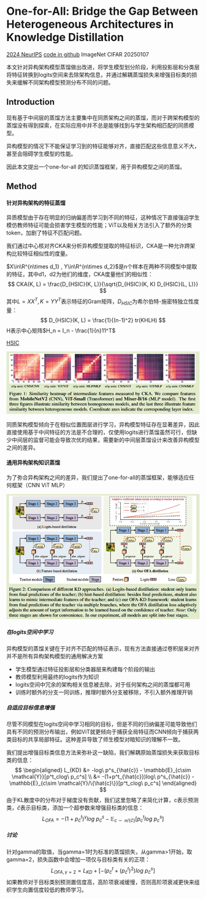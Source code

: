 # One-for-All: Bridge the Gap Between Heterogeneous Architectures in Knowledge Distillation

[2024 NeurIPS](https://proceedings.neurips.cc/paper_files/paper/2023/hash/fb8e5f198c7a5dcd48860354e38c0edc-Abstract-Conference.html)	[code in github](https://github.com/Hao840/OFAKD)	ImageNet CIFAR	20250107

本文针对异构架构模型蒸馏做出改进，将学生模型划分阶段，利用投影层和分类层将特征转换到logits空间来去除架构信息，并通过解耦蒸馏损失来增强目标类的损失来缓解不同架构模型预测分布不同的问题。

## Introduction

现有基于中间层的蒸馏方法主要集中在同质架构之间的蒸馏，而对于跨架构模型的蒸馏没有得到探索，在实际应用中并不总是能够找到与学生架构相匹配的同质模型。

异构模型的情况下不能保证学习到的特征能够对齐，直接匹配这些信息意义不大，甚至会阻碍学生模型的性能。

因此本文提出一个one-for-all 的知识蒸馏框架，用于异构模型之间的蒸馏。

## Method

#### 针对异构架构的特征蒸馏

异质模型由于存在明显的归纳偏差而学习到不同的特征，这种情况下直接强迫学生模仿教师特征可能会损害学生模型的性能；ViT以及相关方法引入了额外的分类token，加剧了特征不匹配问题。

我们通过中心核对齐CKA来分析异构模型提取的特征标识，CKA是一种允许跨架构比较特征相似性的度量。

$X\in\R^{n\times d_1} , Y\in\R^{n\times d_2}$是n个样本在两种不同模型中提取的特征，其中d1，d2为他们的维度，CKA度量他们的相似性：
$$
CKA(K, L) = \frac{D_{HSIC}(K, L)}{\sqrt{D_{HSIC}(K, K) D_{HSIC}(L, L)}}
$$
其中$L = XX^T, K = YY^T$表示特征的Gram矩阵，$D_{HSIC}$为希尔伯特-施密特独立性度量：
$$
D_{HSIC}(K, L) = \frac{1}{(n-1)^2} tr(KHLH)
$$
H表示中心矩阵$H_n = I_n - \frac{1}{n}11^T$

[HSIC](https://blog.csdn.net/asybk/article/details/124414997)

![image-20250107152747018](imgs/image-20250107152747018.png)

同质架构模型倾向于在相似位置图层进行学习，异构模型特征存在显著差异，因此直接使用基于中间特征的方法是不合理的，仅使用logits进行蒸馏虽然可行，但缺少中间层的监督可能会导致次优的结果，需要新的中间层蒸馏设计来改善异构模型之间的差异。

#### 通用异构架构知识蒸馏

为了弥合异构架构之间的差异，我们提出了one-for-all的蒸馏框架，能够适应任何框架（CNN ViT MLP）

![image-20250107153058402](imgs/image-20250107153058402.png)

##### 在logits空间中学习

异构模型的蒸馏关键在于对齐不匹配的特征表示，现有方法直接通过卷积层来对齐并不是所有异构架构模型的通用解决方案

- 学生模型通过特征投影层和分类器层来构建每个阶段的输出
- 教师模型利用最终的logits作为知识
- logits空间中冗余的架构相关信息被去除，对于任何架构之间的蒸馏都可用
- 训练时额外的分支一同训练，推理时额外分支被移除，不引入额外推理开销

##### 自适应目标信息增强

尽管不同模型在logits空间中学习相同的目标，但是不同的归纳偏差可能导致他们具有不同的预测分布输出，例如ViT就更倾向于捕获全局特征而CNN倾向于捕获两类目标的共享局部特征。这种差异导致了师生模型对暗知识的理解不一致。

我们提出增强目标类信息方法来弥补这一缺陷，我们解耦原始蒸馏损失来获取目标类的信息：
$$
\begin{aligned}
L_{KD} &= -log\ p^s_{\hat{c}} - \mathbb{E}_{c\sim \mathcal{Y}}[p^t_clog\ p_c^s] \\
&= -(1+p^t_{\hat{c}})log\ p^s_{\hat{c}} - \mathbb{E}_{c\sim \mathcal{Y}/\{\hat{c}\}}[p^t_clog\ p_c^s]
\end{aligned}
$$
由于KL散度中的分布对于梯度没有贡献，我们这里忽略了来简化计算，c表示预测类，${\hat{c}}$表示目标类，添加一个超参数来增强目标类的信息：
$$
L_{OFA} = -(1+p^t_{\hat{c}})^\gamma log\ p^s_{\hat{c}} - \mathbb{E}_{c\sim \mathcal{Y}/\{\hat{c}\}}[p^t_clog\ p_c^s]
$$

##### 讨论

针对gamma的取值，当gamma=1时为标准的蒸馏损失，从gamma>1开始，取gamma=2，损失函数中会增加一项仅与目标类有关的正项：
$$
L_{OFA, \gamma=2} = L_{KD} + [-(p^t_{\hat{c}} + (p^t_{\hat{c}})^2)log\ p^s_{\hat{c}}]
$$
如果教师对于目标类别预测置信度高，高阶项衰减缓慢，否则高阶项衰减更快来组织学生向置信度较低的教师学习。
